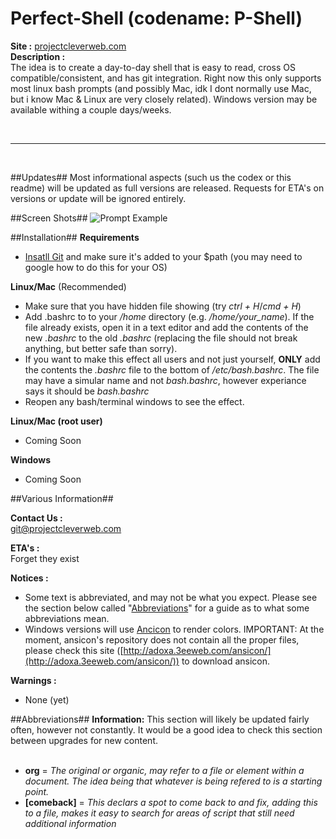 # Perfect-Shell (codename: P-Shell) #

**Site :** [projectcleverweb.com](http://projectcleverweb.com)  
**Description :**  
The idea is to create a day-to-day shell that is easy to read, cross OS compatible/consistent, and has git integration. Right now this only supports most linux bash prompts (and possibly Mac, idk I dont normally use Mac, but i know Mac & Linux are very closely related). Windows version may be available withing a couple days/weeks.

&nbsp;    

----------

&nbsp;    

##Updates##
Most informational aspects (such us the codex or this readme) will be updated as full versions are released. Requests for ETA's on versions or update will be ignored entirely.  

##Screen Shots##
![Prompt Example](http://i.imgur.com/upiZDQu.png "Prompt Example")

##Installation##
**Requirements**  
- [Insatll Git](https://help.github.com/articles/set-up-git) and make sure it's added to your $path (you may need to google how to do this for your OS)  

**Linux/Mac** (Recommended)  
- Make sure that you have hidden file showing (try *ctrl + H*/*cmd + H*)
- Add .bashrc to to your */home* directory (e.g. */home/your_name*). If the file already exists, open it in a text editor and add the contents of the new *.bashrc* to the old *.bashrc* (replacing the file should not break anything, but better safe than sorry).  
- If you want to make this effect all users and not just yourself, **ONLY** add the contents the *.bashrc* file to the bottom of */etc/bash.bashrc*. The file may have a simular name and not *bash.bashrc*, however experiance says it should be *bash.bashrc*  
- Reopen any bash/terminal windows to see the effect.  

**Linux/Mac (root user)**  
- Coming Soon  

**Windows**  
- Coming Soon  

##Various Information##

**Contact Us :**  
git@projectcleverweb.com

**ETA's :**  
Forget they exist

**Notices :**  
- Some text is abbreviated, and may not be what you expect. Please see the section below called "[Abbreviations](#abbreviations)" for a guide as to what some abbreviations mean.  
- Windows versions will use [Ancicon](https://github.com/adoxa/ansicon) to render colors. IMPORTANT: At the moment, ansicon's repository does not contain all the proper files, please check this site ([http://adoxa.3eeweb.com/ansicon/](http://adoxa.3eeweb.com/ansicon/)) to download ansicon.  

**Warnings :**  
- None (yet)

##Abbreviations##
**Information:** This section will likely be updated fairly often, however not constantly. It would be a good idea to check this section between upgrades for new content.
&nbsp;  
&nbsp;  
- **org** = *The original or organic, may refer to a file or element within a document. The idea being that whatever is being refered to is a starting point.*
- **[comeback]** = *This declars a spot to come back to and fix, adding this to a file, makes it easy to search for areas of script that still need additional information*